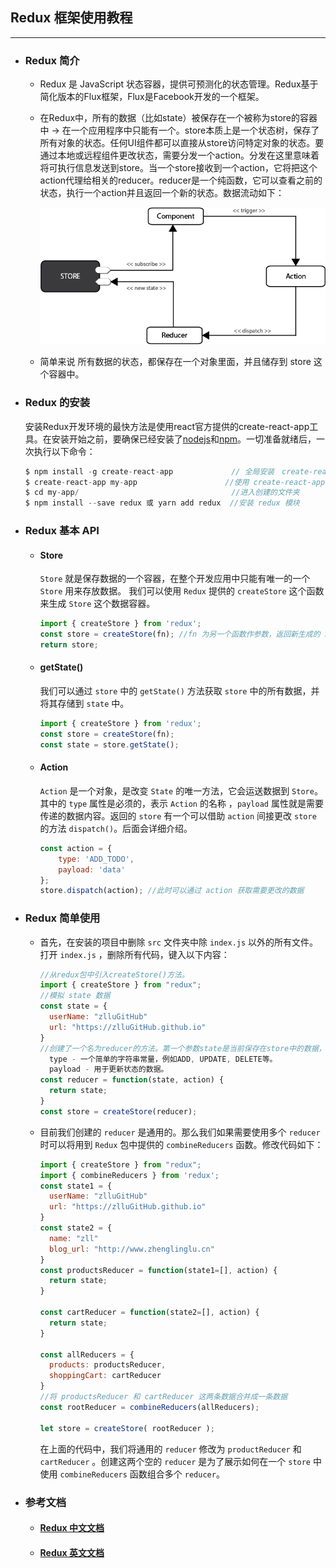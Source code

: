## Redux 框架使用教程

---
- ### Redux 简介
    - Redux 是 JavaScript 状态容器，提供可预测化的状态管理。Redux基于简化版本的Flux框架，Flux是Facebook开发的一个框架。 
    - 在Redux中，所有的数据（比如state）被保存在一个被称为store的容器中 → 在一个应用程序中只能有一个。store本质上是一个状态树，保存了所有对象的状态。任何UI组件都可以直接从store访问特定对象的状态。要通过本地或远程组件更改状态，需要分发一个action。分发在这里意味着将可执行信息发送到store。当一个store接收到一个action，它将把这个action代理给相关的reducer。reducer是一个纯函数，它可以查看之前的状态，执行一个action并且返回一个新的状态。数据流动如下：

        ![流程图](../img/643b8_articlex.png)
    - 简单来说 所有数据的状态，都保存在一个对象里面，并且储存到 store 这个容器中。
- ### Redux 的安装
    安装Redux开发环境的最快方法是使用react官方提供的create-react-app工具。在安装开始之前，要确保已经安装了[nodejs](node.html)和[npm](npm.html)。一切准备就绪后，一次执行以下命令：
    ```js
    $ npm install -g create-react-app             // 全局安装　create-react-app 工具
    $ create-react-app my-app　　　　　　　        //使用 create-react-app 创建 my-app 项目
    $ cd my-app/                                  //进入创建的文件夹
    $ npm install --save redux 或 yarn add redux  //安装 redux 模块
    ```
    
- ### Redux 基本 API

    + #### Store
        `Store` 就是保存数据的一个容器，在整个开发应用中只能有唯一的一个 `Store` 用来存放数据。
        我们可以使用 `Redux` 提供的 `createStore` 这个函数来生成 `Store` 这个数据容器。
        ```js
        import { createStore } from 'redux'; 
        const store = createStore(fn); //fn 为另一个函数作参数，返回新生成的 Store 对象。
        return store;
        ```
    + #### getState()
        我们可以通过 `store` 中的 `getState()` 方法获取 `store` 中的所有数据，并将其存储到 `state` 中。
        ```js
        import { createStore } from 'redux';
        const store = createStore(fn);
        const state = store.getState();
        ```

    * #### Action       
        `Action` 是一个对象，是改变 `State` 的唯一方法，它会运送数据到 `Store`。其中的 `type` 属性是必须的，表示 `Action` 的名称 ，`payload` 属性就是需要传递的数据内容。返回的 `store` 有一个可以借助 `action` 间接更改 `store` 的方法 `dispatch()`。后面会详细介绍。
        ```js
        const action = {
            type: 'ADD_TODO',
            payload: 'data'
        };
        store.dispatch(action); //此时可以通过 action 获取需要更改的数据
        ```
- ### Redux 简单使用
    - 首先，在安装的项目中删除 `src` 文件夹中除 `index.js` 以外的所有文件。打开 `index.js` ，删除所有代码，键入以下内容：
      ```js
      //从redux包中引入createStore()方法。
      import { createStore } from "redux";  
      //模拟 state 数据
      const state = {
        userName: "zlluGitHub"
        url: "https://zlluGitHub.github.io"
      }
      //创建了一个名为reducer的方法。第一个参数state是当前保存在store中的数据，第二个参数action是一个容器，用于：
        type - 一个简单的字符串常量，例如ADD, UPDATE, DELETE等。
        payload - 用于更新状态的数据。
      const reducer = function(state, action) {
        return state;
      }
      const store = createStore(reducer);
      ```
    + 目前我们创建的 `reducer` 是通用的。那么我们如果需要使用多个 `reducer` 时可以将用到 `Redux` 包中提供的 `combineReducers` 函数。修改代码如下：
      ```js
      import { createStore } from "redux";
      import { combineReducers } from 'redux';
      const state1 = {
        userName: "zlluGitHub"
        url: "https://zlluGitHub.github.io"
      }
      const state2 = {
        name: "zll"
        blog_url: "http://www.zhenglinglu.cn"
      }
      const productsReducer = function(state1=[], action) {
        return state;
      }

      const cartReducer = function(state2=[], action) {
        return state;
      }

      const allReducers = {
        products: productsReducer,
        shoppingCart: cartReducer
      }
      //将 productsReducer 和 cartReducer 这两条数据合并成一条数据
      const rootReducer = combineReducers(allReducers); 

      let store = createStore( rootReducer );
      
      ```
      在上面的代码中，我们将通用的 `reducer` 修改为 `productReducer` 和 `cartReducer` 。创建这两个空的 `reducer` 是为了展示如何在一个 `store` 中使用 `combineReducers` 函数组合多个 `reducer`。

+ ### 参考文档
  - #### [Redux 中文文档](http://www.redux.org.cn/)
  - #### [Redux 英文文档](https://redux.js.org/)